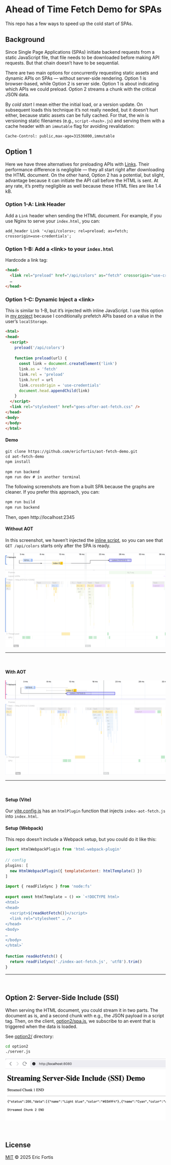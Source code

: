 # Ahead of Time Fetch Demo for SPAs

This repo has a few ways to speed up the cold start of SPAs.

## Background

Since Single Page Applications (SPAs) initiate backend requests from
a static JavaScript file, that file needs to be downloaded before
making API requests. But that chain doesn’t have to be sequential.

There are two main options for concurrently requesting static assets and
dynamic APIs on SPAs &mdash; without server-side rendering. Option 1 is
browser-based, while Option 2 is server side. Option 1 is about indicating which
APIs we could preload. Option 2 streams a chunk with the critical JSON data.

By _cold start_ I mean either the initial load, or a version update. On
subsequent loads this technique it’s not really needed, but it doesn’t hurt either,
because static assets can be fully cached. For that, the win is versioning
static filenames (e.g., `script-<hash>.js`) and serving them with a cache
header with an `immutable` flag for avoiding revalidation:
```
Cache-Control: public,max-age=31536000,immutable
```

## Option 1
Here we have three alternatives for preloading APIs with 
[Links](https://developer.mozilla.org/en-US/docs/Web/HTML/Reference/Elements/link).
Their performance difference is negligible &mdash; they all start right after
downloading the HTML document. On the other hand, Option 2 has a potential, but
slight, advantage because it can initiate the API call before the HTML is sent. At
any rate, it’s pretty negligible as well because these HTML files are like 1.4 kB.


### Option 1-A: Link Header
Add a `Link` header when sending the HTML document. For example,
if you use Nginx to serve your `index.html`, you can:
```nginx
add_header Link '</api/colors>; rel=preload; as=fetch; crossorigin=use-credentials';
```

### Option 1-B: Add a  &lt;link> to your `index.html`
Hardcode a link tag: 
```html
<head>
  <link rel="preload" href="/api/colors" as="fetch" crossorigin="use-credentials">
  …
</head>
```

### Option 1-C: Dynamic Inject a &lt;link>
This is similar to 1-B, but it’s injected with inline JavaScript. I use
this option in [my project](https://uxtly.com) because I conditionally
prefetch APIs based on a value in the user’s `localStorage`.

```html
<html>
<head>
  <script>
    preload('/api/colors')
    
    function preload(url) {
      const link = document.createElement('link')
      link.as = 'fetch'
      link.rel = 'preload'
      link.href = url
      link.crossOrigin = 'use-credentials'
      document.head.appendChild(link)
    }
  </script>
  <link rel="stylesheet" href="goes-after-aot-fetch.css" />
</head>
<body>
</body>
</html>
```


#### Demo

```shell
git clone https://github.com/ericfortis/aot-fetch-demo.git
cd aot-fetch-demo
npm install 

npm run backend
npm run dev # in another terminal 
```

The following screenshots are from a built SPA
because the graphs are cleaner. If you prefer this approach, you can:
```sh
npm run build
npm run backend
```
Then, open http://localhost:2345


#### Without AOT
In this screenshot, we haven’t injected the [inline script](./index-aot-fetch.js), so
you can see that `GET /api/colors` starts only after the SPA is ready.

![](./docs/no-aot.png)

---
<br/>

#### With AOT
![](./docs/aot.png)


---
<br/>

#### Setup (Vite)
Our [vite.config.js](./vite.config.js) has an `htmlPlugin` function
that injects `index-aot-fetch.js` into `index.html`.


#### Setup (Webpack)
This repo doesn’t include a Webpack setup, but you could do it like this:
```js
import HtmlWebpackPlugin from 'html-webpack-plugin'

// config
plugins: [
  new HtmlWebpackPlugin({ templateContent: htmlTemplate() })
]
```

```js
import { readFileSync } from 'node:fs'

export const htmlTemplate = () => `<!DOCTYPE html>
<html>
<head>
  <script>${readAotFetch()}</script>
  <link rel="stylesheet" … />
</head>
<body>
…
</body>
</html>`

function readAotFetch() {
  return readFileSync('./index-aot-fetch.js', 'utf8').trim()
}
```

<hr/>   
<br/>

## Option 2: Server-Side Include (SSI)
When serving the HTML document, you could stream it in two parts.
The document as is, and a second chunk with e.g., the JSON payload 
in a script tag. Then, on the client, [option2/spa.js](option2/spa.js), we
subscribe to an event that is triggered when the data is loaded.

See [option2/](./option2) directory:

```sh
cd option2
./server.js
```

![](docs/streamed-ssi.png)


<br/>


## License

[MIT](LICENSE) © 2025 Eric Fortis


